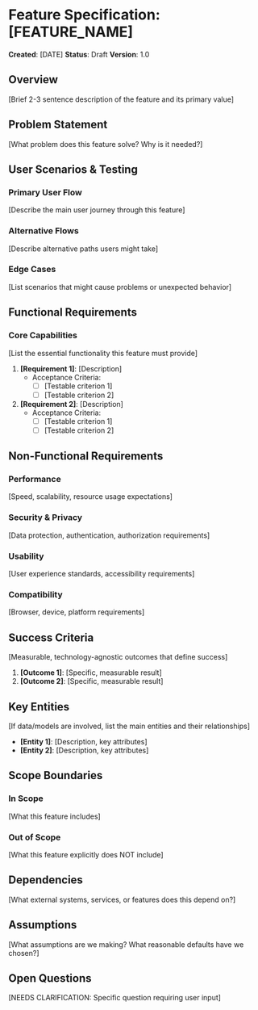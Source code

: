 # Feature Specification: [FEATURE_NAME]

**Created**: [DATE]
**Status**: Draft
**Version**: 1.0

## Overview

[Brief 2-3 sentence description of the feature and its primary value]

## Problem Statement

[What problem does this feature solve? Why is it needed?]

## User Scenarios & Testing

### Primary User Flow
[Describe the main user journey through this feature]

### Alternative Flows
[Describe alternative paths users might take]

### Edge Cases
[List scenarios that might cause problems or unexpected behavior]

## Functional Requirements

### Core Capabilities
[List the essential functionality this feature must provide]

1. **[Requirement 1]**: [Description]
   - Acceptance Criteria:
     - [ ] [Testable criterion 1]
     - [ ] [Testable criterion 2]

2. **[Requirement 2]**: [Description]
   - Acceptance Criteria:
     - [ ] [Testable criterion 1]
     - [ ] [Testable criterion 2]

## Non-Functional Requirements

### Performance
[Speed, scalability, resource usage expectations]

### Security & Privacy
[Data protection, authentication, authorization requirements]

### Usability
[User experience standards, accessibility requirements]

### Compatibility
[Browser, device, platform requirements]

## Success Criteria

[Measurable, technology-agnostic outcomes that define success]

1. **[Outcome 1]**: [Specific, measurable result]
2. **[Outcome 2]**: [Specific, measurable result]

## Key Entities

[If data/models are involved, list the main entities and their relationships]

- **[Entity 1]**: [Description, key attributes]
- **[Entity 2]**: [Description, key attributes]

## Scope Boundaries

### In Scope
[What this feature includes]

### Out of Scope
[What this feature explicitly does NOT include]

## Dependencies

[What external systems, services, or features does this depend on?]

## Assumptions

[What assumptions are we making? What reasonable defaults have we chosen?]

## Open Questions

[NEEDS CLARIFICATION: Specific question requiring user input]
